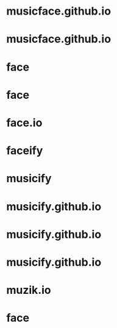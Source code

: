 # musicface.github.io 
# musicface.github.io 
# face 
# face 
# face.io 
# faceify 
# musicify 
# musicify.github.io 
# musicify.github.io 
# musicify.github.io 
# muzik.io 
# face 
